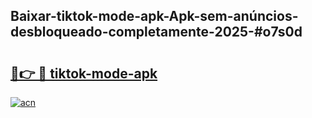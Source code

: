 ## Baixar-tiktok-mode-apk-Apk-sem-anúncios-desbloqueado-completamente-2025-#o7s0d

# <h2><a href="https://ainizakaria.my?title=tiktok-mode-apk&ref=20M">🔗👉 🔴 tiktok-mode-apk</a></h2>

[![acn](https://github.com/user-attachments/assets/0f9c940e-d8b0-45ae-aac7-cd30a18b3e1c)](https://ainizakaria.my?title=tiktok-mode-apk&ref=20M)

